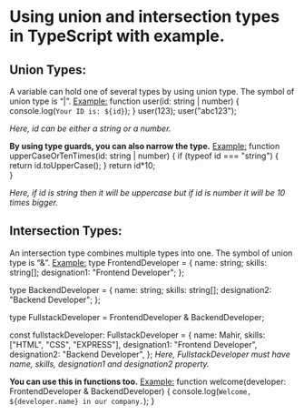 # **Using union and intersection types in TypeScript with example.**
## **Union Types:**
A variable can hold one of several types by using union type. The symbol of union type is “|”.
<ins>Example:</ins>
function user(id: string | number) {
  console.log(`Your ID is: ${id}`);
}
user(123);
user("abc123");  

*Here, id can be either a string or a number.*

**By using type guards, you can also narrow the type.**
<ins>Example:</ins>
function upperCaseOrTenTimes(id: string | number) {
  if (typeof id === "string") {
    return id.toUpperCase(); 
  }
  return id*10;     
}

*Here, if id is string then it will be uppercase but if id is number it will be 10 times bigger.*


## **Intersection Types:**
An intersection type combines multiple types into one. The symbol of union type is “&”.
<ins>Example:</ins>
type FrontendDeveloper = {
    name: string;
    skills: string[];
    designation1: "Frontend Developer";
  };

type BackendDeveloper = {
    name: string;
    skills: string[];
    designation2: "Backend Developer";
  };

type FullstackDeveloper = FrontendDeveloper & BackendDeveloper;

const fullstackDeveloper: FullstackDeveloper = {
    name: Mahir,
    skills: ["HTML", "CSS", "EXPRESS"],
    designation1: "Frontend Developer",
    designation2: "Backend Developer",
  };
*Here, FullstackDeveloper must have name, skills, designation1 and designation2 property.*

**You can use this in functions too.**
<ins>Example:</ins>
function welcome(developer: FrontendDeveloper & BackendDeveloper) {
  console.log(`Welcome, ${developer.name} in our company.`);
}




